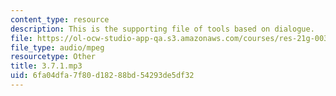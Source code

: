 ```yaml
---
content_type: resource
description: This is the supporting file of tools based on dialogue.
file: https://ol-ocw-studio-app-qa.s3.amazonaws.com/courses/res-21g-003-learning-chinese-a-foundation-course-in-mandarin-spring-2011/6fa04dfa7f80d18288bd54293de5df32_3.7.1.mp3
file_type: audio/mpeg
resourcetype: Other
title: 3.7.1.mp3
uid: 6fa04dfa-7f80-d182-88bd-54293de5df32
---
```

